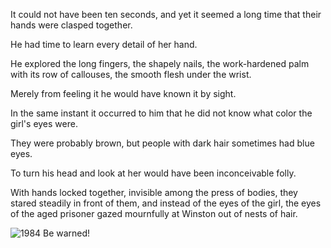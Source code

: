 It could not have been ten seconds, and yet it seemed a long time that their hands were clasped together.

He had time to learn every detail of her hand.

He explored the long fingers, the shapely nails, the work-hardened palm with its row of callouses, the smooth flesh under the wrist.

Merely from feeling it he would have known it by sight.

In the same instant it occurred to him that he did not know what color the girl's eyes were.

They were probably brown, but people with dark hair sometimes had blue eyes.

To turn his head and look at her would have been inconceivable folly.

With hands locked together, invisible among the press of bodies, they stared steadily in front of them, and instead of the eyes of the girl, the eyes of the aged prisoner gazed mournfully at Winston out of nests of hair.

![1984](/images/1984.jpeg) Be warned!
